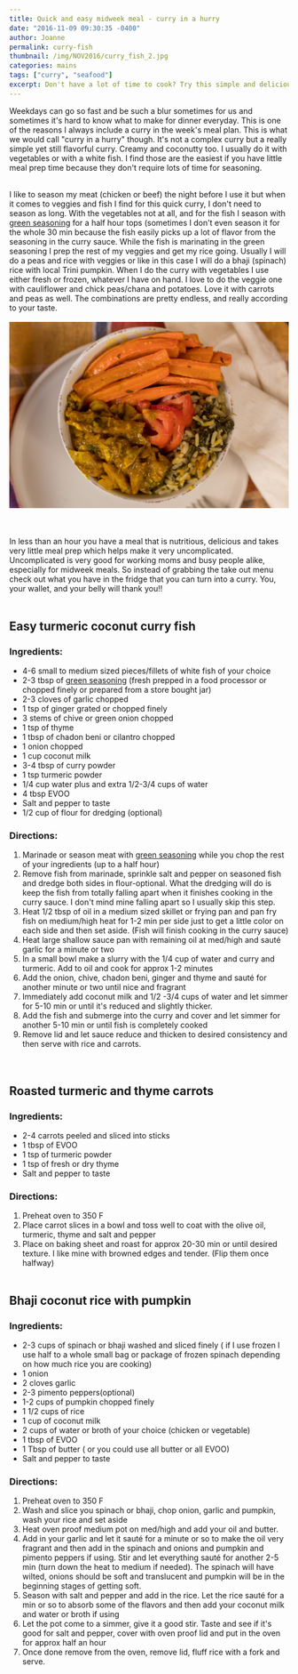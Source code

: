 ```yaml
---
title: Quick and easy midweek meal - curry in a hurry
date: "2016-11-09 09:30:35 -0400"
author: Joanne
permalink: curry-fish
thumbnail: /img/NOV2016/curry_fish_2.jpg
categories: mains
tags: ["curry", "seafood"]
excerpt: Don't have a lot of time to cook? Try this simple and delicious solution
---
```


Weekdays can go so fast and be such a blur sometimes for us and sometimes it's hard to know what to make for dinner everyday.  This is one of the reasons I always include a curry in the week's meal plan. This is what we would call "curry in a hurry" though.  It's not a complex curry but a really simple yet still flavorful curry. Creamy and coconutty too. I usually do it with vegetables or with a white fish.  I find those are the easiest if you have little meal prep time because they don't require lots of time for seasoning.  
<br>

I like to season my meat (chicken or beef) the night before I use it but when it comes to veggies and fish I find for this quick curry, I don't need to season as long.  With the vegetables not at all, and for the fish I season with [green seasoning](http://oliveandmango.com/green-seasoning) for a half hour tops (sometimes I don't even season it for the whole 30 min because the fish easily picks up a lot of flavor from the seasoning in the curry sauce.  While the fish is marinating in the green seasoning I prep the rest of my veggies and get my rice going. Usually I will do a peas and rice with veggies or like in this case I will do a bhaji (spinach) rice with local Trini pumpkin.  When I do the curry with vegetables I use either fresh or frozen, whatever I have on hand.  I love to do the veggie one with cauliflower and chick peas/chana and potatoes.  Love it with carrots and peas as well.  The combinations are pretty endless, and really according to your taste.
<br>
<br>
![Curried fish](/img/NOV2016/curry_fish.jpg)  
<br>
<br>

In less than an hour you have a meal that is nutritious, delicious and takes very little meal prep which helps make it very uncomplicated.  Uncomplicated is very good for working moms and busy people alike, especially for midweek meals. So instead of grabbing the take out menu check out what you have in the fridge that you can turn into a curry. You, your wallet, and your belly will thank you!!
<br><br>


## Easy turmeric coconut curry fish

### Ingredients:

* 4-6 small to medium sized pieces/fillets of white fish of your choice
* 2-3 tbsp of <span class="highlight">[green seasoning](http://oliveandmango.com/green-seasoning)</span> (fresh prepped in a food processor or chopped finely or prepared from a store bought jar)
* 2-3 cloves of garlic chopped
* 1 tsp of ginger grated or chopped finely
* 3 stems of chive or green onion chopped
* 1 tsp of thyme
* 1 tbsp of chadon beni or cilantro chopped
* 1 onion chopped
* 1 cup coconut milk
* 3-4 tbsp of curry powder
* 1 tsp turmeric powder
* 1/4 cup water plus and extra 1/2-3/4 cups of water
* 4 tbsp EVOO
* Salt and pepper to taste
* 1/2 cup of flour for dredging (optional)

### Directions:

1. Marinade or season meat with <span class="highlight">[green seasoning](http://oliveandmango.com/green-seasoning)</span> while you chop the rest of your ingredients (up to a half hour)
2. Remove fish from marinade, sprinkle salt and pepper on seasoned fish and dredge both sides in flour-optional. What the dredging will do is keep the fish from totally falling apart when it finishes cooking in the curry sauce. I don't mind mine falling apart so I usually skip this step.  
3. Heat 1/2 tbsp of oil in a medium sized skillet or frying pan and pan fry fish on medium/high heat for 1-2 min per side just to get a little color on each side and then set aside.  (Fish will finish cooking in the curry sauce)
4. Heat large shallow sauce pan with remaining oil at med/high and sauté garlic for a minute or two
5. In a small bowl make a slurry with the 1/4 cup of water and curry and turmeric. Add to oil and cook for approx 1-2 minutes
6. Add the onion, chive, chadon beni, ginger and thyme and sauté for another minute or two until nice and fragrant
7. Immediately add coconut milk and 1/2 -3/4 cups of water and let simmer for 5-10 min or until it's reduced and slightly thicker.
8. Add the fish and submerge into the curry and cover and let simmer for another 5-10 min or until fish is completely cooked
9. Remove lid and let sauce reduce and thicken to desired consistency and then serve with rice and carrots.  
<br><br>


## Roasted turmeric and thyme carrots

### Ingredients:
* 2-4 carrots peeled and sliced into sticks
* 1 tbsp of EVOO
* 1 tsp of turmeric powder
* 1 tsp of fresh or dry thyme
* Salt and pepper to taste

### Directions:
1. Preheat oven to 350 F
2. Place carrot slices in a bowl and toss well to coat with the olive oil, turmeric, thyme and salt and pepper
3. Place on baking sheet and roast for approx 20-30 min or until desired texture.  I like mine with browned edges and tender.  (Flip them once halfway)
<br><br>



## Bhaji coconut rice with pumpkin

### Ingredients:

* 2-3 cups of spinach or bhaji washed and sliced finely ( if I use frozen I use half to a whole small bag or package of frozen spinach depending on how much rice you are cooking)
* 1 onion
* 2 cloves garlic
* 2-3 pimento peppers(optional)
* 1-2 cups of pumpkin chopped finely
* 1 1/2 cups of rice
* 1 cup of coconut milk
* 2 cups of water or broth of your choice (chicken or vegetable)
* 1 tbsp of EVOO
* 1 Tbsp of butter ( or you could use all butter or all EVOO)
* Salt and pepper to taste

### Directions:

1. Preheat oven to 350 F
2. Wash and slice you spinach or bhaji, chop onion, garlic and pumpkin, wash your rice and set aside
3. Heat oven proof medium pot on med/high and add your oil and butter.
4. Add in your garlic and let it sauté for a minute or so to make the oil very fragrant and then add in the spinach and onions and pumpkin and pimento peppers if using.  Stir and let everything sauté for another 2-5 min (turn down the heat to medium if needed).  The spinach will have wilted, onions should be soft and translucent and pumpkin will be in the beginning stages of getting soft.
5. Season with salt and pepper and add in the rice.  Let the rice sauté for a min or so to absorb some of the flavors and then add your coconut milk and water or broth if using
6. Let the pot come to a simmer, give it a good stir.  Taste and see if it's good for salt and pepper, cover with oven proof lid and put in the oven for approx half an hour
7. Once done remove from the oven, remove lid, fluff rice with a fork and serve.
